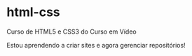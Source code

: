 # html-css
 Curso de HTML5 e CSS3 do Curso em Vídeo


Estou aprendendo a criar sites e agora gerenciar repositórios!
